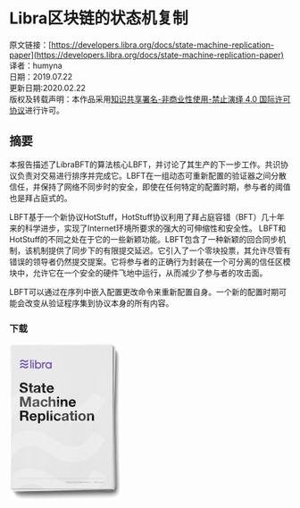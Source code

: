 # Libra区块链的状态机复制

原文链接：[https://developers.libra.org/docs/state-machine-replication-paper](https://developers.libra.org/docs/state-machine-replication-paper)<br />
译者：humyna<br />
日期：2019.07.22<br />
更新日期:2020.02.22<br />
版权及转载声明：本作品采用[知识共享署名-非商业性使用-禁止演绎 4.0 国际许可协议](https://creativecommons.org/licenses/by-nc-nd/4.0/)进行许可。

## 摘要
本报告描述了LibraBFT的算法核心LBFT，并讨论了其生产的下一步工作。共识协议负责对交易进行排序并完成它。LBFT在一组动态可重新配置的验证器之间分散信任，并保持了网络不同步时的安全，即使在任何特定的配置时期，参与者的阈值也是拜占庭式的。

LBFT基于一个新协议HotStuff，HotStuff协议利用了拜占庭容错（BFT）几十年来的科学进步，实现了Internet环境所要求的强大的可伸缩性和安全性。 LBFT和HotStuff的不同之处在于它的一些新颖功能。LBFT包含了一种新颖的回合同步机制，该机制提供了同步下的有限提交延迟。它引入了一个零块投票，其允许尽管有错误的领导者仍然提交提案。它将参与者的正确行为封装在一个可分离的信任区模块中，允许它在一个安全的硬件飞地中运行，从而减少了参与者的攻击面。

LBFT可以通过在序列中嵌入配置更改命令来重新配置自身。一个新的配置时期可能会改变从验证程序集到协议本身的所有内容。

### 下载
[![](./pics/1-4-3-1-state-machine-replication.png)](https://developers.libra.org/docs/assets/papers/libra-consensus-state-machine-replication-in-the-libra-blockchain.pdf)
